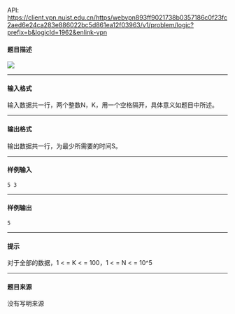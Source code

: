 API: https://client.vpn.nuist.edu.cn/https/webvpn893ff9021738b0357186c0f23fc2aed6e24ca283e886022bc5d861ea12f03963/v1/problem/logic?prefix=b&logicId=1962&enlink-vpn

#### 题目描述

![](../file/1962_0.jpg)

---

#### 输入格式

输入数据共一行，两个整数N，K，用一个空格隔开，具体意义如题目中所述。

---

#### 输出格式

输出数据共一行，为最少所需要的时间S。

---

#### 样例输入
```
5 3 
```

---

#### 样例输出
```
5
```

---

#### 提示

对于全部的数据，1 < = K < = 100，1 < = N < = 10^5

---

#### 题目来源

没有写明来源
